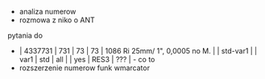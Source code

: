 - analiza numerow
- rozmowa z niko o ANT



pytania do 
- | 4337731 | 731 | 73 | 73 | 1086 Ri             25mm/ 1", 0,0005 no M. |  | std-var1 |  | var1 | std | all |  | yes | RES3 | ??? | - co to
- rozszerzenie numerow funk wmarcator